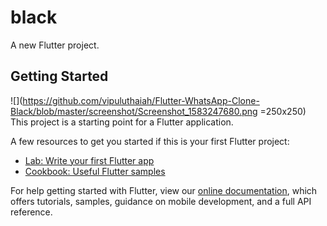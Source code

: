 # black

A new Flutter project.

## Getting Started
![](https://github.com/vipuluthaiah/Flutter-WhatsApp-Clone-Black/blob/master/screenshot/Screenshot_1583247680.png =250x250)
This project is a starting point for a Flutter application.

A few resources to get you started if this is your first Flutter project:

- [Lab: Write your first Flutter app](https://flutter.dev/docs/get-started/codelab)
- [Cookbook: Useful Flutter samples](https://flutter.dev/docs/cookbook)

For help getting started with Flutter, view our
[online documentation](https://flutter.dev/docs), which offers tutorials,
samples, guidance on mobile development, and a full API reference.
